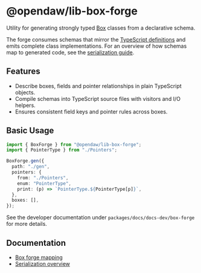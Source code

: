 # @opendaw/lib-box-forge

Utility for generating strongly typed [Box](../box/README.md) classes from a
declarative schema.

The forge consumes schemas that mirror the
[TypeScript definitions](./src/schema.ts) and emits complete class
implementations. For an overview of how schemas map to generated code, see the
[serialization guide](../../docs/docs-dev/serialization/box-forge.md).

## Features

- Describe boxes, fields and pointer relationships in plain TypeScript objects.
- Compile schemas into TypeScript source files with visitors and I/O helpers.
- Ensures consistent field keys and pointer rules across boxes.

## Basic Usage

```ts
import { BoxForge } from "@opendaw/lib-box-forge";
import { PointerType } from "./Pointers";

BoxForge.gen({
  path: "./gen",
  pointers: {
    from: "./Pointers",
    enum: "PointerType",
    print: (p) => `PointerType.${PointerType[p]}`,
  },
  boxes: [],
});
```

See the developer documentation under `packages/docs/docs-dev/box-forge` for more details.

## Documentation

- [Box forge mapping](../../docs/docs-dev/serialization/box-forge.md)
- [Serialization overview](../../docs/docs-dev/serialization/overview.md)
